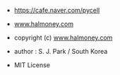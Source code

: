 * https://cafe.naver.com/pycell
* www.halmoney.com


* copyright (c) www.halmoney.com
* author : S. J. Park / South Korea
* MIT License